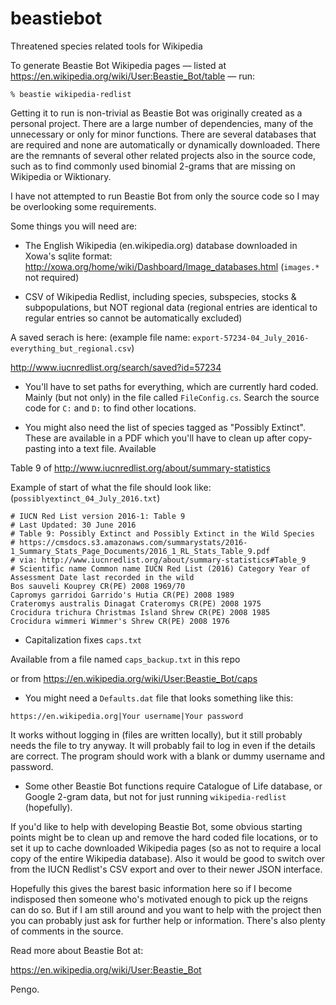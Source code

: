 # beastiebot
Threatened species related tools for Wikipedia

To generate Beastie Bot Wikipedia pages — listed at https://en.wikipedia.org/wiki/User:Beastie_Bot/table — run:

`% beastie wikipedia-redlist`

Getting it to run is non-trivial as Beastie Bot was originally created as a personal project. There are a large number of dependencies, many of the unnecessary or only for minor functions. There are several databases that are required and none are automatically or dynamically downloaded. There are the remnants of several other related projects also in the source code, such as to find commonly used binomial 2-grams that are missing on Wikipedia or Wiktionary. 

I have not attempted to run Beastie Bot from only the source code so I may be overlooking some requirements.

Some things you will need are:

* The English Wikipedia (en.wikipedia.org) database downloaded in Xowa's sqlite format: http://xowa.org/home/wiki/Dashboard/Image_databases.html (`images.*` not required)

* CSV of Wikipedia Redlist, including species, subspecies, stocks & subpopulations, but NOT regional data (regional entries are identical to regular entries so cannot be automatically excluded)

A saved serach is here: (example file name: `export-57234-04_July_2016-everything_but_regional.csv`)

http://www.iucnredlist.org/search/saved?id=57234

* You'll have to set paths for everything, which are currently hard coded. Mainly (but not only) in the file called `FileConfig.cs`. Search the source code for `C:` and `D:` to find other locations.

* You might also need the list of species tagged as "Possibly Extinct". These are available in a PDF which you'll have to clean up after copy-pasting into a text file. Available 

Table 9 of http://www.iucnredlist.org/about/summary-statistics

Example of start of what the file should look like: (`possiblyextinct_04_July_2016.txt`)

```
# IUCN Red List version 2016-1: Table 9
# Last Updated: 30 June 2016
# Table 9: Possibly Extinct and Possibly Extinct in the Wild Species
# https://cmsdocs.s3.amazonaws.com/summarystats/2016-1_Summary_Stats_Page_Documents/2016_1_RL_Stats_Table_9.pdf
# via: http://www.iucnredlist.org/about/summary-statistics#Table_9
# Scientific name Common name IUCN Red List (2016) Category Year of Assessment Date last recorded in the wild
Bos sauveli Kouprey CR(PE) 2008 1969/70
Capromys garridoi Garrido's Hutia CR(PE) 2008 1989
Crateromys australis Dinagat Crateromys CR(PE) 2008 1975
Crocidura trichura Christmas Island Shrew CR(PE) 2008 1985
Crocidura wimmeri Wimmer's Shrew CR(PE) 2008 1976
```

* Capitalization fixes `caps.txt`

Available from a file named `caps_backup.txt` in this repo

or from https://en.wikipedia.org/wiki/User:Beastie_Bot/caps

* You might need a `Defaults.dat` file that looks something like this:

```
https://en.wikipedia.org|Your username|Your password
```

It works without logging in (files are written locally), but it still probably needs the file to try anyway. It will probably fail to log in even if the details are correct. The program should work with a blank or dummy username and password.

* Some other Beastie Bot functions require Catalogue of Life database, or Google 2-gram data, but not for just running `wikipedia-redlist` (hopefully).

If you'd like to help with developing Beastie Bot, some obvious starting points might be to clean up and remove the hard coded file locations, or to set it up to cache downloaded Wikipedia pages (so as not to require a local copy of the entire Wikipedia database). Also it would be good to switch over from the IUCN Redlist's CSV export and over to their newer JSON interface.

Hopefully this gives the barest basic information here so if I become indisposed then someone who's motivated enough to pick up the reigns can do so. But if I am still around and you want to help with the project then you can probably just ask for further help or information. There's also plenty of comments in the source.

Read more about Beastie Bot at:

https://en.wikipedia.org/wiki/User:Beastie_Bot

Pengo.